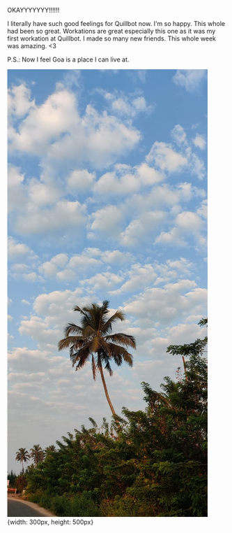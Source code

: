 
OKAYYYYYYY!!!!!!

I literally have such good feelings for Quillbot now. I'm so happy. This whole had been so great. Workations are great especially this one as it was my first workation at Quillbot. I made so many new friends. This whole week was amazing. <3

P.S.: Now I feel Goa is a place I can live at.

![Goa](/assets/images/Goa.jpeg){width: 300px, height: 500px}
